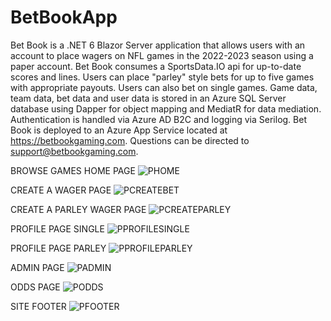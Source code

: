 # BetBookApp
Bet Book is a .NET 6 Blazor Server application that allows users with an account to place wagers on NFL games in the 2022-2023 season using a paper account. Bet Book consumes a SportsData.IO api for up-to-date scores and lines. Users can place "parley" style bets for up to five games with appropriate payouts. Users can also bet on single games. Game data, team data, bet data and user data is stored in an Azure SQL Server database using Dapper for object mapping and MediatR for data mediation. Authentication is handled via Azure AD B2C and logging via Serilog. Bet Book is deployed to an Azure App Service located at https://betbookgaming.com. Questions can be directed to support@betbookgaming.com.

BROWSE GAMES HOME PAGE
![PHOME](https://user-images.githubusercontent.com/95720340/184517616-ecc65420-53a2-4212-982d-64c5ceff5a23.png)

CREATE A WAGER PAGE
![PCREATEBET](https://user-images.githubusercontent.com/95720340/184517614-5f853447-6575-4442-b237-d9f6de14b42b.png)

CREATE A PARLEY WAGER PAGE
![PCREATEPARLEY](https://user-images.githubusercontent.com/95720340/184517613-d13065ee-8b36-47ee-880e-90961a123054.png)

PROFILE PAGE SINGLE
![PPROFILESINGLE](https://user-images.githubusercontent.com/95720340/184517610-4f2274cc-23e3-4244-8726-4f823ea76044.png)

PROFILE PAGE PARLEY
![PPROFILEPARLEY](https://user-images.githubusercontent.com/95720340/184517604-128258c0-49b7-4bd5-b3b1-75d7ef4f20e3.png)

ADMIN PAGE
![PADMIN](https://user-images.githubusercontent.com/95720340/184517620-053be320-ec76-453c-99d2-e74b392a03e9.png)

ODDS PAGE
![PODDS](https://user-images.githubusercontent.com/95720340/184517623-a6509b43-7e73-4a47-b258-ed167b5f898c.png)

SITE FOOTER
![PFOOTER](https://user-images.githubusercontent.com/95720340/184517622-dbc77b95-b8ae-47fa-8a0c-c8e9be573bd6.png)






























